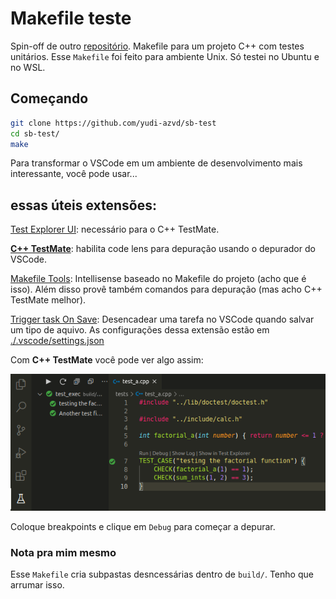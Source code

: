 # Makefile teste
Spin-off de outro [repositório](https://github.com/yudi-azvd/make-tutorial). Makefile para um projeto C++ com testes unitários. Esse `Makefile` foi feito para ambiente Unix. Só testei no Ubuntu e no WSL.


## Começando
```sh
git clone https://github.com/yudi-azvd/sb-test
cd sb-test/
make
```

Para transformar o VSCode em um ambiente de desenvolvimento mais interessante, você pode usar...

## essas úteis extensões:
[Test Explorer UI](https://marketplace.visualstudio.com/items?itemName=hbenl.vscode-test-explorer): necessário para o C++ TestMate.

**[C++ TestMate](https://marketplace.visualstudio.com/items?itemName=matepek.vscode-catch2-test-adapter)**: habilita code lens para depuração usando o depurador do VSCode.

[Makefile Tools](https://marketplace.visualstudio.com/items?itemName=ms-vscode.makefile-tools): Intellisense baseado no Makefile do projeto (acho que é isso). Além disso provê também comandos para depuração (mas acho C++ TestMate melhor).

[Trigger task On Save](https://marketplace.visualstudio.com/items?itemName=Gruntfuggly.triggertaskonsave): Desencadear uma tarefa no VSCode quando salvar um tipo de aquivo. As configurações dessa extensão estão em [./.vscode/settings.json](./.vscode/settings.json)

Com **C++ TestMate** você pode ver algo assim:

<img src="./.github/screenshot.png">

Coloque breakpoints e clique em `Debug` para começar a depurar.

### Nota pra mim mesmo 
Esse `Makefile` cria subpastas desncessárias dentro de `build/`. Tenho
que arrumar isso.
